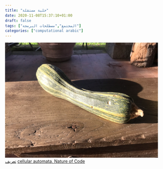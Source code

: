 ```yaml
---
title: "خلية مستقلة"
date: 2020-11-08T15:37:10+01:00
draft: false
tags: ["المجتمع","مصطلحات البرمجة"]
categories: ["computational arabic"]
---
```

![Courgette from Pottage Garden](../../img/koussa.png)
[تعريف][link]
[cellular automata, Nature of Code][link2]

[link]: https://www.arabicprogrammer.com/article/21721110138/
[link2]: http://csabai.web.elte.hu/http/complexSim/cellularAutomata/The%20Nature%20of%20Code.html
